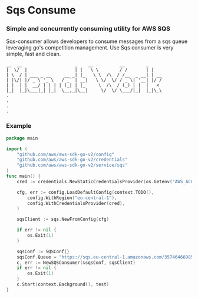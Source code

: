 
# Sqs Consume

### Simple and concurrently consuming utility for AWS SQS
Sqs-consumer allows developers to consume messages from a sqs queue leveraging go's competition management. Use Sqs consumer is very simple, fast and clean.

```
__  __                    _    __          __        _
|  \/  |                  | |   \ \        / /       | |
| \  / | ___ _ __     __ _| |_   \ \  /\  / /__  _ __| | __
| |\/| |/ _ \ '_ \   / _` | __|   \ \/  \/ / _ \| '__| |/ /
| |  | |  __/ | | | | (_| | |_     \  /\  / (_) | |  |   <
|_|  |_|\___|_| |_|  \__,_|\__|     \/  \/ \___/|_|  |_|\_\
.
.
.
.
```

### Example
```go
package main

import (
	"github.com/aws/aws-sdk-go-v2/config"
	"github.com/aws/aws-sdk-go-v2/credentials"
	"github.com/aws/aws-sdk-go-v2/service/sqs"
)
func main() {
	cred := credentials.NewStaticCredentialsProvider(os.Getenv("AWS_ACCESS_KEY_ID"), os.Getenv("AWS_SECRET_ACCESS_KEY"), "")

	cfg, err := config.LoadDefaultConfig(context.TODO(),
		config.WithRegion("eu-central-1"),
		config.WithCredentialsProvider(cred),
	)

	sqsClient := sqs.NewFromConfig(cfg)

	if err != nil {
		os.Exit(1)
	}

	sqsConf := SQSConf{}
	sqsConf.Queue = "https://sqs.eu-central-1.amazonaws.com/357464669851/panop-records-queue-cron-sandbox"
	c, err := NewSQSConsumer(&sqsConf, sqsClient)
	if err != nil {
		os.Exit(1)
	}
	c.Start(context.Background(), test)
}
```